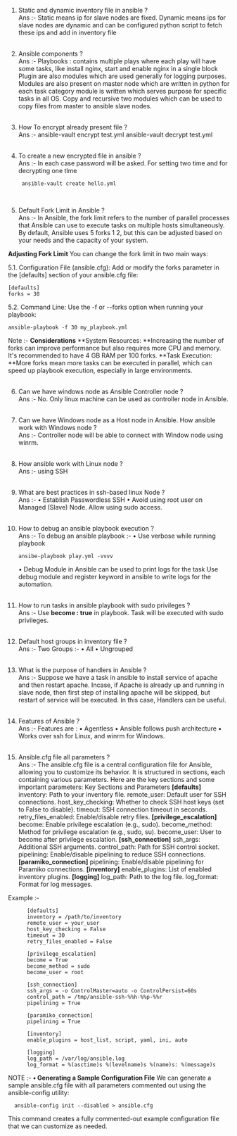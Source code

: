 1. Static and dynamic inventory file in ansible ?<br>
Ans :- Static means ip for slave nodes are fixed.
       Dynamic means ips for slave nodes are dynamic and can be configured python script to fetch these ips and add in inventory file
<br><br>

2. Ansible components ?<br>
Ans :- Playbooks : contains multiple plays where each play will have some tasks, like install nginx, start and enable nginx in a single block
       Plugin are also modules which are used generally for logging purposes.
       Modules are also present on master node which are written in python for each task category module is written which serves purpose for specific tasks in all OS.
       Copy and recursive two modules which can be used to copy files from master to ansible slave nodes.
<br><br>

3. How To encrypt already present file ?<br>
Ans :-  ansible-vault encrypt test.yml
        ansible-vault decrypt test.yml
<br><br>

4. To create a new encrypted file in ansible ?<br>
Ans :- In each case password will be asked. For setting two time and for decrypting one tIme

        ansible-vault create hello.yml
<br>

5. Default Fork Limit in Ansible ?<br>
Ans :- In Ansible, the fork limit refers to the number of parallel processes that Ansible can use to execute tasks on multiple hosts simultaneously. By default, Ansible uses 5 forks 1 2, but this can be adjusted based on your needs and the capacity of your system.

**Adjusting Fork Limit**
You can change the fork limit in two main ways:

5.1. Configuration File (ansible.cfg): Add or modify the forks parameter in the [defaults] section of your ansible.cfg file:

    [defaults]
    forks = 30

5.2. Command Line: Use the -f or --forks option when running your playbook:

    ansible-playbook -f 30 my_playbook.yml

Note :-
**Considerations**
**System Resources: **Increasing the number of forks can improve performance but also requires more CPU and memory. It's recommended to have 4 GB RAM per 100 forks.
**Task Execution: **More forks mean more tasks can be executed in parallel, which can speed up playbook execution, especially in large environments.
<br><br>

6. Can we have windows node as Ansible Controller node ?<br>
Ans :- No. Only linux machine can be used as controller node in Ansible.
<br><br>

7. Can we have Windows node as a Host node in Ansible. How ansible work with Windows node ?<br>
Ans :- Controller node will be able to connect with Window node using winrm.
<br><br>

8. How ansible work with Linux node ?<br>
Ans :- using SSH
<br><br>

9. What are best practices in ssh-based linux Node ?<br>
Ans :- 	• Establish Passwordless SSH
       	• Avoid using root user on Managed (Slave) Node. Allow using sudo access.
<br><br>
10. How to debug an ansible playbook execution ?<br>
Ans :- To debug an ansible playbook :-
	• Use verbose while running playbook
	
        ansibe-playbook play.yml -vvvv
	 • Debug Module in Ansible can be used to print logs for the task
	Use debug module and register keyword in ansible to write logs for the automation.
<br><br>

11. How to run tasks in ansible playbook with sudo privileges ?<br>
Ans :- Use **become : true** in playbook. Task will be executed with sudo privileges.
<br><br>

12. Default host groups in inventory file ?<br>
Ans :- Two Groups :-
	• All
	• Ungrouped
<br><br>

13. What is the purpose of handlers in Ansible ?<br>
Ans :- Suppose we have a task in ansible to install service of apache and then restart apache. Incase, if Apache is already up and running in slave node, then first step of installing apache will be skipped, but restart of service will be executed.
In this case, Handlers can be useful.
<br><br>

14. Features of Ansible ?<br>
Ans :- Features are :
	• Agentless 
	• Ansible follows push architecture
	• Works over ssh for Linux, and winrm for Windows.
<br><br>

15. Ansible.cfg file all parameters ?<br>
Ans :- The ansible.cfg file is a central configuration file for Ansible, allowing you to customize its behavior. It is structured in sections, each containing various parameters.
       Here are the key sections and some important parameters:
    Key Sections and Parameters
    **[defaults]**
        inventory: Path to your inventory file.
        remote_user: Default user for SSH connections.
        host_key_checking: Whether to check SSH host keys (set to False to disable).
        timeout: SSH connection timeout in seconds.
        retry_files_enabled: Enable/disable retry files.
    **[privilege_escalation]**
        become: Enable privilege escalation (e.g., sudo).
        become_method: Method for privilege escalation (e.g., sudo, su).
        become_user: User to become after privilege escalation.
    **[ssh_connection]**
        ssh_args: Additional SSH arguments.
        control_path: Path for SSH control socket.
        pipelining: Enable/disable pipelining to reduce SSH connections.
    **[paramiko_connection]**
        pipelining: Enable/disable pipelining for Paramiko connections.
    **[inventory]**
        enable_plugins: List of enabled inventory plugins.
    **[logging]**
        log_path: Path to the log file.
        log_format: Format for log messages.

Example :-
          
          [defaults]
          inventory = /path/to/inventory
          remote_user = your_user
          host_key_checking = False
          timeout = 30
          retry_files_enabled = False

          [privilege_escalation]
          become = True
          become_method = sudo
          become_user = root
          
          [ssh_connection]
          ssh_args = -o ControlMaster=auto -o ControlPersist=60s
          control_path = /tmp/ansible-ssh-%%h-%%p-%%r
          pipelining = True
          
          [paramiko_connection]
          pipelining = True
          
          [inventory]
          enable_plugins = host_list, script, yaml, ini, auto
          
          [logging]
          log_path = /var/log/ansible.log
          log_format = %(asctime)s %(levelname)s %(name)s: %(message)s


NOTE :- 
**• Generating a Sample Configuration File**
We can generate a sample ansible.cfg file with all parameters commented out using the ansible-config utility:
      
      ansible-config init --disabled > ansible.cfg
This command creates a fully commented-out example configuration file that we can customize as needed.
<br><br>
